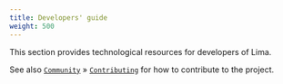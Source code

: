 ```yaml
---
title: Developers' guide
weight: 500
---
```


This section provides technological resources for developers of Lima.

See also [`Community`](../community) » [`Contributing`](../community/contributing)
for how to contribute to the project.
